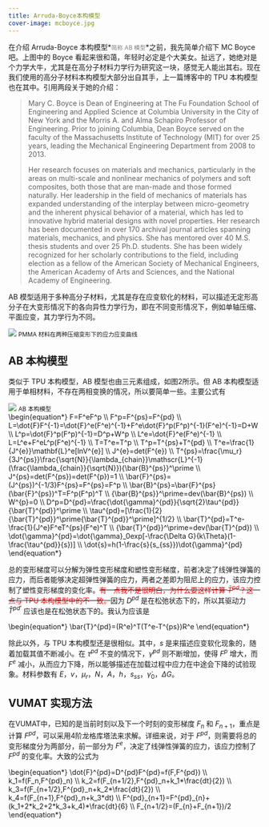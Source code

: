 ```yaml
---
title: Arruda-Boyce本构模型
cover-image: mcboyce.jpg
---
```


在介绍 Arruda-Boyce 本构模型*<small><font color="grey">简称 AB 模型</font></small>*之前，我先简单介绍下 MC Boyce 吧。上图中的 Boyce 看起来很和蔼，年轻时必定是个大美女。扯远了，她绝对是个力学大牛，尤其是在高分子材料力学行为研究这一块，感觉无人能出其右。现在我们使用的高分子材料本构模型大部分出自其手，上一篇博客中的 TPU 本构模型也在其中。引用两段关于她的介绍：

> Mary C. Boyce is Dean of Engineering at The Fu Foundation School of Engineering and Applied Science at Columbia University in the City of New York and the Morris A. and Alma Schapiro Professor of Engineering. Prior to joining Columbia, Dean Boyce served on the faculty of the Massachusetts Institute of Technology (MIT) for over 25 years, leading the Mechanical Engineering Department from 2008 to 2013. 
>
> Her research focuses on materials and mechanics, particularly in the areas on multi-scale and nonlinear mechanics of polymers and soft composites, both those that are man-made and those formed naturally. Her leadership in the field of mechanics of materials has expanded understanding of the interplay between micro-geometry and the inherent physical behavior of a material, which has led to innovative hybrid material designs with novel properties. Her research has been documented in over 170 archival journal articles spanning materials, mechanics, and physics. She has mentored over 40 M.S. thesis students and over 25 Ph.D. students. She has been widely recognized for her scholarly contributions to the field, including election as a fellow of the American Society of Mechanical Engineers, the American Academy of Arts and Sciences, and the National Academy of Engineering. 

AB 模型适用于多种高分子材料，尤其是存在应变软化的材料，可以描述无定形高分子在大变形情况下的各向异性力学行为，即在不同变形情况下，例如单轴压缩、平面应变，其力学行为不同。

<div class="figure">
  <img src="{{ site.baseurl }}/img/AB-1.jpg"> 
  <small>PMMA 材料在两种压缩变形下的应力应变曲线</small>
</div>

## AB 本构模型

类似于 TPU 本构模型，AB 模型也由三元素组成，如图2所示。但 AB 本构模型适用于单相材料，不存在两相变换的情况，所以要简单一些。主要公式有

<div class="figure">
  <img src="{{ site.baseurl }}/img/ABmodel.jpg"> 
  <small>AB 本构模型</small>
</div>

<div class="formula">
\begin{equation*}
F=F^eF^p \\
F^p=F^{ps}=F^{pd} \\
L=\dot{F}F^{-1}=\dot{F}^e(F^e)^{-1}+F^e\dot{F}^p(F^p)^{-1}(F^e)^{-1}=D+W \\
L^p=\dot{F}^p(F^p)^{-1}=D^p+W^p \\
L^e=\dot{F}^e(F^e)^{-1} \\
L=L^e+F^eL^p(F^e)^{-1} \\
T=T^e=T^p \\
T^p=T^{ps}+T^{pd} \\
T^e=\frac{1}{J^{e}}\mathbf{L}^e[lnV^{e}] \\
J^{e}=det(F^{e}) \\
T^{ps}=\frac{\mu_r}{3J^{ps}}\frac{\sqrt{N}}{\lambda_{chain}}\mathscr{L}^{-1}(\frac{\lambda_{chain}}{\sqrt{N}}){\bar{B}^{ps}}^\prime \\
J^{ps}=det(F^{ps})=det(F^{p})=1 \\
\bar{F}^{ps}=(J^{ps})^{-1/3}F^{ps}=F^{ps}=F^p \\
\bar{B}^{ps}=\bar{F}^{ps}(\bar{F}^{ps})^T=F^p(F^p)^T \\
{\bar{B}^{ps}}^\prime=dev(\bar{B}^{ps}) \\
W^{p}=0 \\
D^p=D^{pd}=\frac{\dot{\gamma}^{pd}}{\sqrt{2}\tau^{pd}}{\bar{T}^{pd}}^\prime \\
\tau^{pd}=[\frac{1}{2}{\bar{T}^{pd}}^\prime{\bar{T}^{pd}}^\prime]^{1/2} \\
\bar{T}^{pd}=T^e-\frac{1}{J^e}F^eT^{ps}(F^e)^T \\
{\bar{T}^{pd}}^\prime=dev(\bar{T}^{pd}) \\
\dot{\gamma}^{pd}=\dot{\gamma}_0exp[-\frac{\Delta G}{k\Theta}(1-\frac{\tau^{pd}}{s})] \\
\dot{s}=h(1-\frac{s}{s_{ss}})\dot{\gamma}^{pd}
\end{equation*}
</div>

总的变形梯度可以分解为弹性变形梯度和塑性变形梯度，前者决定了线弹性弹簧的应力，而后者能够决定超弹性弹簧的应力，两者之差即为阻尼上的应力，该应力控制了塑性变形梯度的变化率。~~<font color="red">有一点我不是很明白，为什么要这样计算 $\bar{T}^{pd}$？这一点与 TPU 本构模型中的不一致。</font>~~因为 $D^{pd}$ 是在松弛状态下的，所以其驱动力 ${\bar{T}^{pd}}^\prime$ 应该也是在松弛状态下的。我认为应该是

<div class="formula">
\begin{equation*}
\bar{T}^{pd}=(R^e)^T(T^e-T^{ps})R^e
\end{equation*}
</div>

除此以外，与 TPU 本构模型还是很相似。其中，$s$ 是来描述应变软化现象的，随着加载其值不断减小。在 $\tau^{pd}$ 不变的情况下，$\dot{\gamma}^{pd}$ 则不断增加，使得 $F^p$ 增大，而 $F^e$ 减小，从而应力下降，所以能够描述在加载过程中应力在中途会下降的试验现象。材料参数有 $E$，$v$，$\mu_r$，$N$，$A$，$h$，$s_{ss}$，$\dot{\gamma}_0$，$\Delta G$。

## VUMAT 实现方法

在VUMAT中，已知的是当前时刻以及下一个时刻的变形梯度 $F_{n}$ 和 $F_{n+1}$，重点是计算 $F^{pd}$，可以采用4阶龙格库塔法来求解。详细来说，对于 $F^{pd}$，则需要将总的变形梯度分为两部分，前一部分为 $F^{e}$，决定了线弹性弹簧的应力，该应力控制了 $F^{pd}$ 的变化率。大致的公式为

<div class="formula">
\begin{equation*}
\dot{F}^{pd}=D^{pd}F^{pd}=f(F,F^{pd}) \\
k_1=f(F_n,F^{pd}_n) \\
k_2=f(F_{n+1/2},F^{pd}_n+k_1*\frac{dt}{2}) \\
k_3=f(F_{n+1/2},F^{pd}_n+k_2*\frac{dt}{2}) \\
k_4=f(F_{n+1},F^{pd}_n+k_3*dt) \\
F^{pd}_{n+1}=F^{pd}_{n}+(k_1+2*k_2+2*k_3+k_4)*\frac{dt}{6} \\
F_{n+1/2}=(F_{n}+F_{n+1})/2
\end{equation*}
</div>